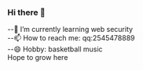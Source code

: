 ### Hi there 👋
   
--🌱 I’m currently learning web security    
--📫 How to reach me: qq:2545478889   
--😄 Hobby: basketball music    
Hope to grow here   

